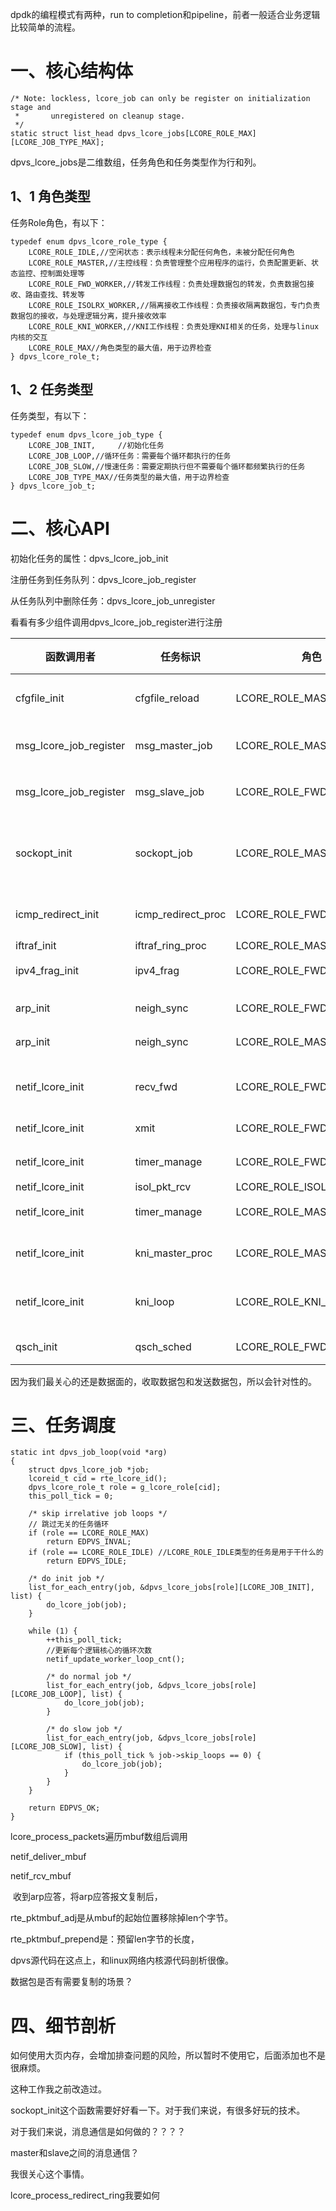 dpdk的编程模式有两种，run to completion和pipeline，前者一般适合业务逻辑比较简单的流程。



# 一、核心结构体

```
/* Note: lockless, lcore_job can only be register on initialization stage and
 *       unregistered on cleanup stage.
 */
static struct list_head dpvs_lcore_jobs[LCORE_ROLE_MAX][LCORE_JOB_TYPE_MAX];
```

dpvs_lcore_jobs是二维数组，任务角色和任务类型作为行和列。



## 1、1 角色类型

任务Role角色，有以下：

```
typedef enum dpvs_lcore_role_type {
    LCORE_ROLE_IDLE,//空闲状态：表示线程未分配任何角色，未被分配任何角色
    LCORE_ROLE_MASTER,//主控线程：负责管理整个应用程序的运行，负责配置更新、状态监控、控制面处理等
    LCORE_ROLE_FWD_WORKER,//转发工作线程：负责处理数据包的转发，负责数据包接收、路由查找、转发等
    LCORE_ROLE_ISOLRX_WORKER,//隔离接收工作线程：负责接收隔离数据包，专门负责数据包的接收，与处理逻辑分离，提升接收效率
    LCORE_ROLE_KNI_WORKER,//KNI工作线程：负责处理KNI相关的任务，处理与linux内核的交互
    LCORE_ROLE_MAX//角色类型的最大值，用于边界检查
} dpvs_lcore_role_t;
```



## 1、2 任务类型

任务类型，有以下：

```
typedef enum dpvs_lcore_job_type {
    LCORE_JOB_INIT,		//初始化任务
    LCORE_JOB_LOOP,//循环任务：需要每个循环都执行的任务
    LCORE_JOB_SLOW,//慢速任务：需要定期执行但不需要每个循环都频繁执行的任务
    LCORE_JOB_TYPE_MAX//任务类型的最大值，用于边界检查
} dpvs_lcore_job_t;
```



# 二、核心API

初始化任务的属性：dpvs_lcore_job_init

注册任务到任务队列：dpvs_lcore_job_register

从任务队列中删除任务：dpvs_lcore_job_unregister



看看有多少组件调用dpvs_lcore_job_register进行注册

| 函数调用者             | 任务标识           | 角色                     | 类型           | 函数功能                   |
| ---------------------- | ------------------ | ------------------------ | -------------- | -------------------------- |
| cfgfile_init           | cfgfile_reload     | LCORE_ROLE_MASTER        | LCORE_JOB_LOOP | 尝试加载配置文件           |
| msg_lcore_job_register | msg_master_job     | LCORE_ROLE_MASTER        | LCORE_JOB_LOOP | master上消息处理           |
| msg_lcore_job_register | msg_slave_job      | LCORE_ROLE_FWD_WORKER    | LCORE_JOB_LOOP | slave上消息处理            |
| sockopt_init           | sockopt_job        | LCORE_ROLE_MASTER        | LCORE_JOB_LOOP | dpvs的控制面指令发送和接收 |
| icmp_redirect_init     | icmp_redirect_proc | LCORE_ROLE_FWD_WORKER    | LCORE_JOB_LOOP | icmp报文重定向             |
| iftraf_init            | iftraf_ring_proc   | LCORE_ROLE_MASTER        | LCORE_JOB_LOOP |                            |
| ipv4_frag_init         | ipv4_frag          | LCORE_ROLE_FWD_WORKER    | LCORE_JOB_SLOW | ip分片重组                 |
|                        |                    |                          |                |                            |
| arp_init               | neigh_sync         | LCORE_ROLE_FWD_WORKER    | LCORE_JOB_SLOW | 邻居信息同步               |
| arp_init               | neigh_sync         | LCORE_ROLE_MASTER        | LCORE_JOB_LOOP | 邻居信息同步               |
|                        |                    |                          |                |                            |
| netif_lcore_init       | recv_fwd           | LCORE_ROLE_FWD_WORKER    | LCORE_JOB_LOOP | 数据包接收和转发           |
| netif_lcore_init       | xmit               | LCORE_ROLE_FWD_WORKER    | LCORE_JOB_LOOP | 数据包发送                 |
| netif_lcore_init       | timer_manage       | LCORE_ROLE_FWD_WORKER    | LCORE_JOB_LOOP | 定时器管理                 |
| netif_lcore_init       | isol_pkt_rcv       | LCORE_ROLE_ISOLRX_WORKER | LCORE_JOB_LOOP | TODO                       |
| netif_lcore_init       | timer_manage       | LCORE_ROLE_MASTER        | LCORE_JOB_LOOP | 定时器管理                 |
| netif_lcore_init       | kni_master_proc    | LCORE_ROLE_MASTER        | LCORE_JOB_LOOP | 传送kni流量                |
| netif_lcore_init       | kni_loop           | LCORE_ROLE_KNI_WORKER    | LCORE_JOB_LOOP | 传达kni流量                |
|                        |                    |                          |                |                            |
| qsch_init              | qsch_sched         | LCORE_ROLE_FWD_WORKER    | LCORE_JOB_LOOP | 流量管理                   |

因为我们最关心的还是数据面的，收取数据包和发送数据包，所以会针对性的。



# 三、任务调度

```
static int dpvs_job_loop(void *arg)
{
    struct dpvs_lcore_job *job;
    lcoreid_t cid = rte_lcore_id();
    dpvs_lcore_role_t role = g_lcore_role[cid];
    this_poll_tick = 0;

    /* skip irrelative job loops */
	// 跳过无关的任务循环
    if (role == LCORE_ROLE_MAX)
        return EDPVS_INVAL;
    if (role == LCORE_ROLE_IDLE) //LCORE_ROLE_IDLE类型的任务是用于干什么的
        return EDPVS_IDLE;

    /* do init job */
    list_for_each_entry(job, &dpvs_lcore_jobs[role][LCORE_JOB_INIT], list) {
        do_lcore_job(job);
    }

    while (1) {
        ++this_poll_tick;
		//更新每个逻辑核心的循环次数
        netif_update_worker_loop_cnt();

        /* do normal job */
        list_for_each_entry(job, &dpvs_lcore_jobs[role][LCORE_JOB_LOOP], list) {
            do_lcore_job(job);
        }

        /* do slow job */
        list_for_each_entry(job, &dpvs_lcore_jobs[role][LCORE_JOB_SLOW], list) {
            if (this_poll_tick % job->skip_loops == 0) {
                do_lcore_job(job);
            }
        }
    }

    return EDPVS_OK;
}
```



lcore_process_packets遍历mbuf数组后调用

netif_deliver_mbuf

netif_rcv_mbuf

​	收到arp应答，将arp应答报文复制后，

rte_pktmbuf_adj是从mbuf的起始位置移除掉len个字节。

rte_pktmbuf_prepend是：预留len字节的长度，



dpvs源代码在这点上，和linux网络内核源代码剖析很像。

数据包是否有需要复制的场景？



# 四、细节剖析

如何使用大页内存，会增加排查问题的风险，所以暂时不使用它，后面添加也不是很麻烦。

这种工作我之前改造过。



sockopt_init这个函数需要好好看一下。对于我们来说，有很多好玩的技术。

对于我们来说，消息通信是如何做的？？？？

master和slave之间的消息通信？

我很关心这个事情。



lcore_process_redirect_ring我要如何